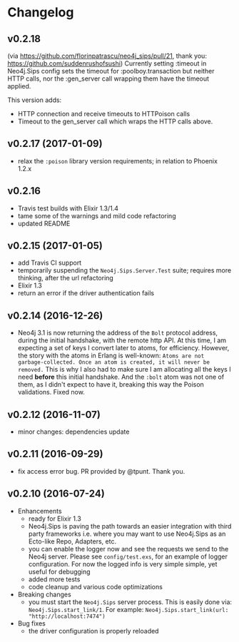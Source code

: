 # Changelog

## v0.2.18

(via https://github.com/florinpatrascu/neo4j_sips/pull/21, thank you: https://github.com/suddenrushofsushi) Currently setting :timeout in Neo4j.Sips config sets the timeout for :poolboy.transaction but neither HTTP calls, nor the :gen_server call wrapping them have the timeout applied.

This version adds:

- HTTP connection and receive timeouts to HTTPoison calls
- Timeout to the gen_server call which wraps the HTTP calls above.

## v0.2.17 (2017-01-09)
- relax the `:poison` library version requirements; in relation to Phoenix 1.2.x

## v0.2.16
- Travis test builds with Elixir 1.3/1.4
- tame some of the warnings and mild code refactoring
- updated README

## v0.2.15 (2017-01-05)
- add Travis CI support
- temporarily suspending the `Neo4j.Sips.Server.Test` suite; requires more thinking, after the url refactoring
- Elixir 1.3
- return an error if the driver authentication fails

## v0.2.14 (2016-12-26)
- Neo4j 3.1 is now returning the address of the `Bolt` protocol address, during the initial handshake, with the remote http API. At this time, I am expecting a set of keys I convert later to atoms, for efficiency. However, the story with the atoms in Erlang is well-known: `Atoms are not garbage-collected. Once an atom is created, it will never be removed.` This is why I also had to make sure I am allocating all the keys I need **before** this initial handshake. And the `:bolt` atom was not one of them, as I didn't expect to have it, breaking this way the Poison validations. Fixed now.

## v0.2.12 (2016-11-07)
- minor changes: dependencies update

## v0.2.11 (2016-09-29)
- fix access error bug. PR provided by @tpunt. Thank you.

## v0.2.10 (2016-07-24)
- Enhancements
    * ready for Elixir 1.3
    * Neo4j.Sips is paving the path towards an easier integration with third party frameworks i.e. where you may want to use Neo4j.Sips as an Ecto-like Repo, Adapters, etc.
    * you can enable the logger now and see the requests we send to the Neo4j server. Please see `config/test.exs`, for an example of logger configuration. For now the logged info is very simple simple, yet useful for debugging
    * added more tests
    * code cleanup and various code optimizations
- Breaking changes
    * you must start the `Neo4j.Sips` server process. This is easily done via: `Neo4j.Sips.start_link/1`. For example: `Neo4j.Sips.start_link(url: "http://localhost:7474")`
- Bug fixes
    * the driver configuration is properly reloaded
